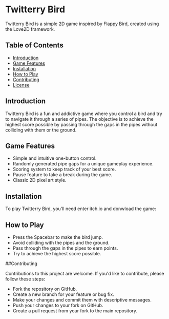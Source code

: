 # Twitterry Bird

Twitterry Bird is a simple 2D game inspired by Flappy Bird, created using the Love2D framework.

## Table of Contents

- [Introduction](#introduction)
- [Game Features](#game-features)
- [Installation](#installation)
- [How to Play](#how-to-play)
- [Contributing](#contributing)
- [License](#license)

## Introduction

Twitterry Bird is a fun and addictive game where you control a bird and try to navigate it through a series of pipes. The objective is to achieve the highest score possible by passing through the gaps in the pipes without colliding with them or the ground.

## Game Features

- Simple and intuitive one-button control.
- Randomly generated pipe gaps for a unique gameplay experience.
- Scoring system to keep track of your best score.
- Pause feature to take a break during the game.
- Classic 2D pixel art style.

## Installation

To play Twitterry Bird, you'll need enter itch.io and donwload the game:

## How to Play
- Press the Spacebar to make the bird jump.
- Avoid colliding with the pipes and the ground.
- Pass through the gaps in the pipes to earn points.
- Try to achieve the highest score possible.

##Contributing

Contributions to this project are welcome. If you'd like to contribute, please follow these steps:

- Fork the repository on GitHub.
- Create a new branch for your feature or bug fix.
- Make your changes and commit them with descriptive messages.
- Push your changes to your fork on GitHub.
- Create a pull request from your fork to the main repository.
